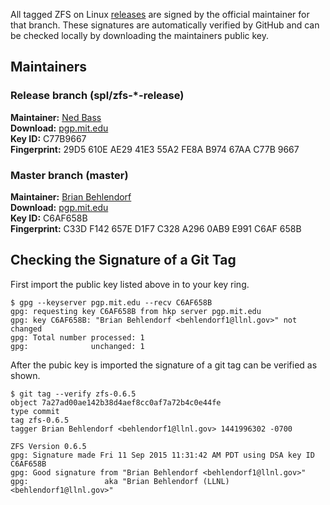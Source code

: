 All tagged ZFS on Linux [releases][releases] are signed by the official maintainer for that branch.  These signatures are automatically verified by GitHub and can be checked locally by downloading the maintainers public key.

## Maintainers

### Release branch (spl/zfs-*-release)

**Maintainer:** [Ned Bass][nedbass]  
**Download:** [pgp.mit.edu][nedbass-pubkey]  
**Key ID:** C77B9667  
**Fingerprint:** 29D5 610E AE29 41E3 55A2  FE8A B974 67AA C77B 9667  

### Master branch (master)

**Maintainer:** [Brian Behlendorf][behlendorf]  
**Download:** [pgp.mit.edu][behlendorf-pubkey]  
**Key ID:** C6AF658B  
**Fingerprint:** C33D F142 657E D1F7 C328  A296 0AB9 E991 C6AF 658B  

## Checking the Signature of a Git Tag

First import the public key listed above in to your key ring.

```
$ gpg --keyserver pgp.mit.edu --recv C6AF658B
gpg: requesting key C6AF658B from hkp server pgp.mit.edu
gpg: key C6AF658B: "Brian Behlendorf <behlendorf1@llnl.gov>" not changed
gpg: Total number processed: 1
gpg:              unchanged: 1
```

After the pubic key is imported the signature of a git tag can be verified as shown.

```
$ git tag --verify zfs-0.6.5
object 7a27ad00ae142b38d4aef8cc0af7a72b4c0e44fe
type commit
tag zfs-0.6.5
tagger Brian Behlendorf <behlendorf1@llnl.gov> 1441996302 -0700

ZFS Version 0.6.5
gpg: Signature made Fri 11 Sep 2015 11:31:42 AM PDT using DSA key ID C6AF658B
gpg: Good signature from "Brian Behlendorf <behlendorf1@llnl.gov>"
gpg:                 aka "Brian Behlendorf (LLNL) <behlendorf1@llnl.gov>"
```

[nedbass]: https://github.com/nedbass
[nedbass-pubkey]: http://pgp.mit.edu/pks/lookup?op=vindex&search=0xB97467AAC77B9667&fingerprint=on
[behlendorf]: https://github.com/behlendorf
[behlendorf-pubkey]: http://pgp.mit.edu/pks/lookup?op=vindex&search=0x0AB9E991C6AF658B&fingerprint=on
[releases]: https://github.com/zfsonlinux/zfs/releases